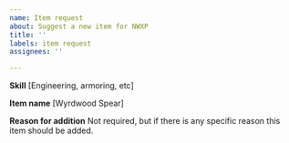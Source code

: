 ```yaml
---
name: Item request
about: Suggest a new item for NWXP
title: ''
labels: item request
assignees: ''

---
```


**Skill**
[Engineering, armoring, etc]

**Item name**
[Wyrdwood Spear]

**Reason for addition**
Not required, but if there is any specific reason this item should be added.
